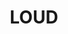 ---
pid: llg123
title: LOUD
location_transcription: GFS
coordinates: "[-75.17359830074, 40.032599387673]"
zipcode: '19454'
gen_neighborhood: 
neighborhood: 
outside_phl: 'North Wales PA '
age: '12'
age_range: 6-13
instagram: 
image_file_name: llg_123.jpg
proposal_transcription: A large speaker with music playing
topic: Music
topic_summary: '0'
type: Audio,Interactive
keywords_other: speaker, loud
credit: "#David Sanchez"
image_labels: 
twitter: 
facebook: 
permalink: "/monuments/llg123/"
layout: item-page
---
